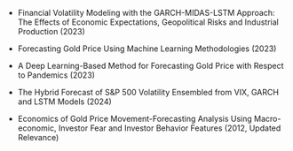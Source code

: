 - Financial Volatility Modeling with the GARCH-MIDAS-LSTM Approach: The Effects of Economic Expectations, Geopolitical Risks and Industrial Production (2023)

- Forecasting Gold Price Using Machine Learning Methodologies (2023)

- A Deep Learning-Based Method for Forecasting Gold Price with Respect to Pandemics (2023)

- The Hybrid Forecast of S&P 500 Volatility Ensembled from VIX, GARCH and LSTM Models (2024)


- Economics of Gold Price Movement-Forecasting Analysis Using Macro-economic, Investor Fear and Investor Behavior Features (2012, Updated Relevance)



